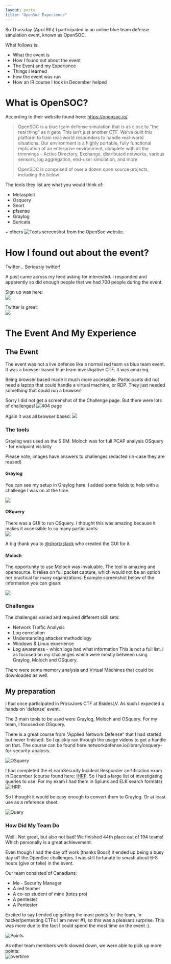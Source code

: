 ```yaml
---
layout: posts
title: "OpenSoc Experience"
---
```

So Thursday (April 9th) I participated in an online blue team defense simulation event, known as OpenSOC.

What follows is:
* What the event is
* How I found out about the event
* The Event and my Experience
* Things I learned
* how the event was run
* How an IR course I took in December helped



# What is OpenSOC?
According to their website found here: https://opensoc.io/
> OpenSOC is a blue team defense simulation that is as close to "the real thing" as it gets. This isn’t just another CTF. We’ve built this platform to train real-world responders to handle real-world situations. Our environment is a highly portable, fully functional replication of an enterprise environment, complete with all the trimmings - Active Directory, Exchange, distributed networks, various sensors, log aggregation, end-user simulation, and more.
>
> OpenSOC is comprised of over a dozen open source projects, including the below.

The tools they list are what you would think of:  
* Metasploit
* Osquery
* Snort
* pfsense
* Graylog
* Suricata

\+ others
![Tools](/images/opensoc_1.png)
screenshot from the  OpenSoc website.

# How I found out about the event?
Twitter... Seriously twitter!

A post came across my feed asking for interested. I responded and apparently so did enough people that we had 700 people during the event.


Sign up was here:  
![](/images/opensoc_11.png)

Twitter is great:  
![](/images/opensoc_12.png)


# The Event And My Experience


## The Event
The event was not a live defense like a normal red team vs blue team event. It was a browser based blue team investigative CTF. It was amazing.

Being browser based made it much more accessible. Participants did not need a laptop that could handle a virtual machine, or RDP. They just needed something that could run a browser!


Sorry I did not get a screenshot of the Challenge page. But there were lots of challenges!
![404 page](/images/opensoc_5.png)

Again it was all browser based:
![](/images/opensoc_6.png)

### The tools
Graylog was used as the SIEM.
Moloch was for full PCAP analysis
OSquery - for endpoint visiblity

Please note, images have answers to challenges redacted (in-case they are reused)

#### Graylog
You can see my setup in Graylog here. I added some fields to help with a challenge I was on at the time.

![](/images/opensoc_9.png)

#### OSquery
There was a GUI to run OSquery. I thought this was amazing because it makes it accessible to so many participants:  
![](../images/opensoc_10.png)

A big thank you to [@shortxstack](https://twitter.com/shortxstack) who created the GUI for it. 

#### Moloch
The opportunity to use Moloch  was invaluable. The tool is amazing and opensource. It relies on full packet capture, which would not be an option nor practical for many organizations. Example screenshot below of the information you can glean:

![](/images/opensoc_15.png)


### Challenges
The challenges varied and required different skill sets:  
* Network Traffic Analysis
* Log correlation
* Understanding attacker methodology
* Windows & Linux experience
* Log awareness - which logs had what information
This is not a full list. I as focused on my challenges which were mostly between using Graylog, Moloch and OSquery.

There were some memory analysis and Virtual Machines that could be downloaded as well.


## My preparation
I had once participated in ProsvJoes CTF at BsidesLV. As such I expected a hands on 'defense' event. 

The 3 main tools to be used were Graylog, Moloch and OSquery. For my team, I focused on OSquery.  
  
There is a great course from "Applied Network Defense" that I had started but never finished. So I quickly ran through the usage videos to get a handle on that. The course can be found here networkdefense.io/library/osquery-for-security-analysis.

![OSquery](/images/opensoc_2.png)
 
I had completed the eLearnSecurity Incident Responder certification exam in December (course found here: [IHRP](https://www.elearnsecurity.com/course/incident_handling_response_professional/). So I had a large list of investigating queries to use. For my exam I had them in Splunk and ELK search formats) ![IHRP](/images/opensoc_4.png).

So I thought it would be easy enough to convert them to Graylog. Or at least use as a reference sheet.



![Query](/images/opensoc_3.png)

### How Did My Team Do
Well.. Not great, but also not bad!
We finished 44th place out of 194 teams! Which personally is a great achievement.

Even though I had the day off work (thanks Boss!) it ended up being a busy day off the OpenSoc challenges.  I was still fortunate to smash about 6-8 hours (give or take) in the event. 

Our team consisted of Canadians:
* Me - Security Manager
* A red teamer  
* A co-op student of mine (totes pro)
* A pentester
* A Pentester

Excited to say I ended up getting the most points for the team. In hacker/pentesting CTFs I am never #1, so this was a pleasant surprise. This was more due to the fact I could spend the most time on the event :).

![Points](/images/opensoc_7.png)

As other team members work slowed down, we were able to pick up more points:  
![overtime](/images/opensoc_8.png)



